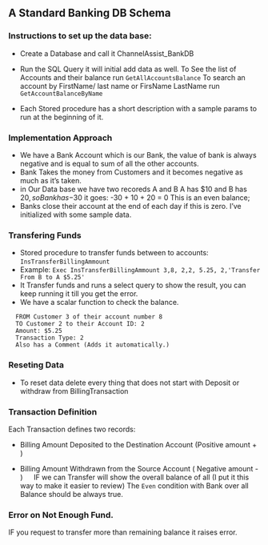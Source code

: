 ## A Standard Banking DB Schema 

### Instructions to set up the data base:
 - Create a Database and call it ChannelAssist_BankDB
 - Run the SQL Query it will initial add data as well.
To See the list of Accounts and their balance run `GetAllAccountsBalance`
To search an account by FirstName/ last name or FirsName LastName run `GetAccountBalanceByName`

 - Each Stored procedure has a short description with a sample params to run at the beginning of it. 

### Implementation Approach

 - We have a Bank Account which is our Bank,  the value of bank is always negative and is equal to sum of all the other accounts. 
 - Bank Takes the money from Customers and it becomes negative as much as it’s taken. 
 - in Our Data base we have two recoreds A and B A has $10 and B has $20, so Bank has -$30 it goes:  -30 + 10 + 20 = 0   This is an even balance; 
 - Banks close their account at the end of each day if this is zero. I’ve initialized with some sample data.  

### Transfering Funds 

 - Stored procedure to transfer funds between to accounts: `InsTransferBillingAmmount`
 - Example: `Exec InsTransferBillingAmmount 3,8, 2,2, 5.25, 2,'Transfer From B to A $5.25'`
 - It Transfer funds and runs a select query to show the result, you can keep running it till you get the error. 
 - We have a scalar function to check the balance.
 ```
   FROM Customer 3 of their account number 8
   TO Customer 2 to their Account ID: 2 
   Amount: $5.25
   Transaction Type: 2 
   Also has a Comment (Adds it automatically.) 
```
### Reseting Data
 - To reset data delete every thing that does not start with Deposit or withdraw from BillingTransaction

### Transaction Definition
Each Transaction defines two records: 
+ Billing Amount Deposited to the Destination Account (Positive amount + ) 
- Billing Amount Withdrawn from the Source Account ( Negative amount - ) 
 
IF we can Transfer will show the overall balance of all (I put it this way to make it easier to review) 
The `Even` condition with Bank over all Balance should be always true.
	
### Error on Not Enough Fund. 
IF you request to transfer more than remaining balance it raises error. 
 


